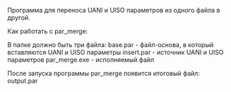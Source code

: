 Программа для переноса UANI и UISO параметров из одного файла в другой.

Как работать с par_merge:

В папке должно быть три файла:
    base.par - файл-основа, в который вставляются UANI и UISO параметры
    insert.par - источник UANI и UISO параметров
    par_merge.exe - исполняемый файл
    
После запуска программы par_merge появится итоговый файл: output.par
